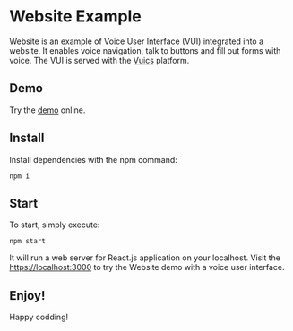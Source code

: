 # Website Example

Website is an example of Voice User Interface (VUI) integrated into
a website. It enables voice navigation, talk to buttons
and fill out forms with voice.
The VUI is served with the [Vuics](https://vuics.com) platform.

## Demo

Try the [demo](https://website.vuics.com) online.

## Install

Install dependencies with the npm command:
```
npm i
```

## Start

To start, simply execute:
```
npm start
```
It will run a web server for React.js application on your localhost.
Visit the [https://localhost:3000](https://localhost:3000) to try
the Website demo with a voice user interface.

## Enjoy!

Happy codding!

